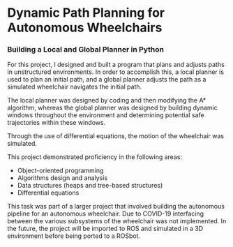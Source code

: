 # Dynamic Path Planning for Autonomous Wheelchairs
### Building a Local and Global Planner in Python

For this project, I designed and built a program that plans and adjusts paths in unstructured environments. In order to accomplish this, a local planner is used to plan an initial path, and a global planner adjusts the path as a simulated wheelchair navigates the initial path.

The local planner was designed by coding and then modifying the A* algorithm, whereas the global planner was designed by building dynamic windows throughout the environment and determining potential safe trajectories within these windows. 

Through the use of differential equations, the motion of the wheelchair was simulated.

This project demonstrated proficiency in the following areas:
* Object-oriented programming
* Algorithms design and analysis
* Data structures (heaps and tree-based structures)
* Differential equations

This task was part of a larger project that involved building the autonomous pipeline for an autonomous wheelchair. Due to COVID-19 interfacing between the various
subsystems of the wheelchair was not implemented. In the future, the project will be imported to ROS and simulated in a 3D environment before being ported to a ROSbot.

